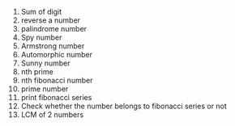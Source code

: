 1. Sum of digit
2. reverse a number
3. palindrome number
4. Spy number
5. Armstrong number
6. Automorphic number
7. Sunny number
8. nth prime
9. nth fibonacci number
10. prime number
11. print fibonacci series
12. Check whether the number belongs to fibonacci series or not
13. LCM of 2 numbers

